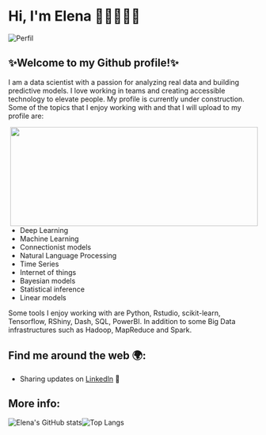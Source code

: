 # Hi, I'm Elena 👋🏽👩🏽‍💻

![Perfil](https://user-images.githubusercontent.com/98991004/196054442-07f68071-43e5-4e5e-a03b-c138a1dc614e.png)

## ✨Welcome to my Github profile!✨

I am a data scientist with a passion for analyzing real data and building predictive models. I love working in teams and creating accessible technology to elevate people. My profile is currently under construction. Some of the topics that I enjoy working with and that I will upload to my profile are:
<p> 
<img src="https://user-images.githubusercontent.com/98991004/196054789-0d8a3e5a-d074-42ad-a965-4e3882d76a97.gif" align="right" width="500" height="200">

  - Deep Learning
  - Machine Learning
- Connectionist models
- Natural Language Processing
- Time Series
- Internet of things
- Bayesian models
- Statistical inference
- Linear models
</p>

Some tools I enjoy working with are Python, Rstudio, scikit-learn, Tensorflow, RShiny, Dash, SQL, PowerBI. In addition to some Big Data infrastructures such as Hadoop, MapReduce and Spark.

## Find me around the web 🌍:

- Sharing updates on <a href="www.linkedin.com/in/emacas">LinkedIn</a> 💼

<!--
**elenamarreroo/elenamarreroo** is a ✨ _special_ ✨ repository because its `README.md` (this file) appears on your GitHub profile.
Here are some ideas to get you started:
- 🔭 I’m currently working on ...
- 🌱 I’m currently learning ...
- 👯 I’m looking to collaborate on ...
- 🤔 I’m looking for help with ...
- 💬 Ask me about ...
- 📫 How to reach me: ...
- 😄 Pronouns: ...
- ⚡ Fun fact: ...
-->

## More info:

![Elena's GitHub stats](https://github-readme-stats.vercel.app/api?username=elenamarreroo&show_icons=true&theme=omni&title_color=E2CDF8&text_color=242D4E&icon_color=E2CDF8&border_color=8EB4F9&bg_color=5572DF)![Top Langs](https://github-readme-stats.vercel.app/api/top-langs/?username=elenamarreroo&layout=compact&title_color=E2CDF8&text_color=242D4E&icon_color=E2CDF8&border_color=8EB4F9&bg_color=5572DF)
